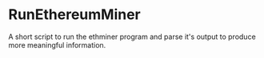 # RunEthereumMiner
A short script to run the ethminer program and parse it's output to produce more meaningful information.
